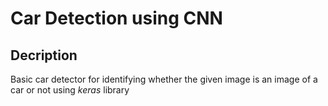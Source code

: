 # Car Detection using CNN

## Decription
  Basic car detector for identifying whether the given image is an image of a car or not using *keras* library
